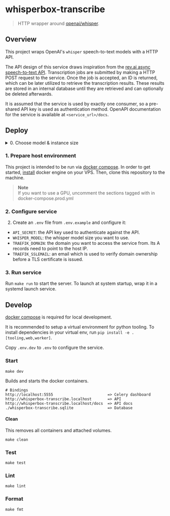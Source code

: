 # whisperbox-transcribe 

> HTTP wrapper around [openai/whisper](https://github.com/openai/whisper).

## Overview

This project wraps OpenAI's `whisper` speech-to-text models with a HTTP API.

The API design of this service draws inspiration from the [rev.ai async speech-to-text API](https://docs.rev.ai/api/asynchronous/get-started/). Transcription jobs are submitted by making a HTTP POST request to the service. Once the job is accepted, an ID is returned, which can be later utilized to retrieve the transcription results. These results are stored in an internal database until they are retrieved and can optionally be deleted afterwards.

It is assumed that the service is used by exactly one consumer, so a pre-shared API key is used as authentication method. OpenAPI documentation for the service is available at `<service_url>/docs`.

## Deploy

<details>
<summary>0. Choose model & instance size</summary>
Whisper offers a range of models in [different sizes](https://github.com/openai/whisper#available-models-and-languages). The model size affects factors such as accuracy, resource usage, and transcription speed. Smaller models are generally faster and consume fewer resources, but they may be less accurate, especially when working with non-English languages or translation tasks.

Whisper supports inference on both CPU and GPU, and this project includes slightly modified Docker Compose configurations to enable both options. CPU inference is slower but usually more cost-effective for hosting purposes. CPU inference performance typically scales well with the CPU speed.

When selecting an instance for your application, it's important to consider the disk size. Media files need to be downloaded before they can be transcribed, so the disk must have sufficient free space to accommodate them.

As a starting point, the "small" model can run on a 4GB Digital Ocean droplet with, achieving approximately a 1-2x speed-up over to the original audio length when transcribing.
</details>

### 1. Prepare host environment

This project is intended to be run via [docker compose](https://docs.docker.com/compose/). In order to get started, [install](https://docs.docker.com/engine/install/) docker engine on your VPS. Then, clone this repository to the machine.

 > **Note**  
 > If you want to use a GPU, uncomment the sections tagged with _<GPU SUPPORT>_ in docker-compose.prod.yml

### 2. Configure service

2. Create an `.env` file from `.env.example` and configure it:
 - `API_SECRET`: the API key used to authenticate against the API.
 - `WHISPER_MODEL`: the whisper model size you want to use.
 - `TRAEFIK_DOMAIN`: the domain you want to access the service from. Its A records need to point to the host IP.
 - `TRAEFIK_SSLEMAIL`: an email which is used to verify domain ownership before a TLS certificate is issued.

### 3. Run service

Run `make run` to start the server. To launch at system startup, wrap it in a systemd launch service.

## Develop

[docker compose](https://docs.docker.com/get-started/08_using_compose/) is required for local development.

It is recommended to setup a virtual environment for python tooling. To install dependencies in your virtual env, run `pip install -e .[tooling,web,worker]`.

Copy `.env.dev` to `.env` to configure the service.

### Start

```
make dev
```

Builds and starts the docker containers.

```
# Bindings
http://localhost:5555                        => Celery dashboard
http://whisperbox-transcribe.localhost       => API
http://whisperbox-transcribe.localhost/docs  => API docs
./whisperbox-transcribe.sqlite               => Database
```

#### Clean

This removes all containers and attached volumes.

```
make clean
```

### Test

```
make test
```

### Lint

```
make lint
```

### Format

```
make fmt
```
